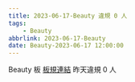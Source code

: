 ```yaml
---
title: 2023-06-17-Beauty 違規 0 人
tags:
    - Beauty
abbrlink: 2023-06-17-Beauty
date: Beauty-2023-06-17 12:00:00
---
```

Beauty 板 [板規連結](https://www.ptt.cc/bbs/Beauty/M.1630069980.A.84B.html)
昨天違規 0 人
